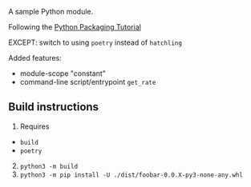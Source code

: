 A sample Python module.

Following the [Python Packaging Tutorial](https://packaging.python.org/en/latest/tutorials/packaging-projects/)

EXCEPT: switch to using `poetry` instead of `hatchling`

Added features:
- module-scope "constant"
- command-line script/entrypoint `get_rate`

## Build instructions
1. Requires 
 - `build`
 - `poetry`
2. `python3 -m build`
3. `python3 -m pip install -U ./dist/foobar-0.0.X-py3-none-any.whl`
